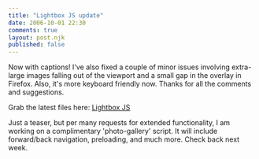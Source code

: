 ```yaml
---
title: "Lightbox JS update"
date: 2006-10-01 22:30
comments: true
layout: post.njk
published: false
---
```

Now with captions! I've also fixed a couple of minor issues involving extra-large images falling out of the viewport and a small gap in the overlay in Firefox. Also, it's more keyboard friendly now. Thanks for all the comments and suggestions.

Grab the latest files here: [Lightbox JS][1]

 [1]: /projects/lightbox/

Just a teaser, but per many requests for extended functionality, I am working on a complimentary 'photo-gallery' script. It will include forward/back navigation, preloading, and much more. Check back next week.
